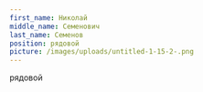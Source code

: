 ```yaml
---
first_name: Николай
middle_name: Семенович
last_name: Семенов
position: рядовой
picture: /images/uploads/untitled-1-15-2-.png
---
```

рядовой